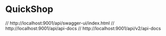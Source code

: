 # QuickShop

// http://localhost:9001/api/swagger-ui/index.html
// http://localhost:9001/api/api-docs
// http://localhost:9001/api/v2/api-docs
